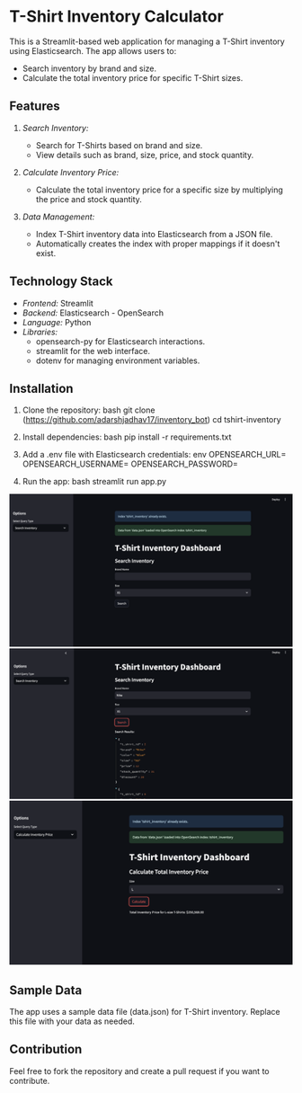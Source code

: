 # T-Shirt Inventory Calculator

This is a Streamlit-based web application for managing a T-Shirt inventory using Elasticsearch. The app allows users to:
- Search inventory by brand and size.
- Calculate the total inventory price for specific T-Shirt sizes.

## Features

1. *Search Inventory:*
   - Search for T-Shirts based on brand and size.
   - View details such as brand, size, price, and stock quantity.

2. *Calculate Inventory Price:*
   - Calculate the total inventory price for a specific size by multiplying the price and stock quantity.

3. *Data Management:*
   - Index T-Shirt inventory data into Elasticsearch from a JSON file.
   - Automatically creates the index with proper mappings if it doesn't exist.

## Technology Stack

- *Frontend:* Streamlit
- *Backend:* Elasticsearch - OpenSearch
- *Language:* Python
- *Libraries:* 
  - opensearch-py for Elasticsearch interactions.
  - streamlit for the web interface.
  - dotenv for managing environment variables.


## Installation

1. Clone the repository:
   bash
   git clone (https://github.com/adarshjadhav17/inventory_bot)
   cd tshirt-inventory
   

2. Install dependencies:
   bash
   pip install -r requirements.txt
   

3. Add a .env file with Elasticsearch credentials:
   env
   OPENSEARCH_URL=<your-elasticsearch-url>
   OPENSEARCH_USERNAME=<your-username>
   OPENSEARCH_PASSWORD=<your-password>
   

4. Run the app:
   bash
   streamlit run app.py

![Alt Text](https://github.com/adarshjadhav17/inventory_bot/blob/main/inventory1.png)
![Alt Text](https://github.com/adarshjadhav17/inventory_bot/blob/main/inventory2.png)
![Alt Text](https://github.com/adarshjadhav17/inventory_bot/blob/main/inventory3.png)


## Sample Data

The app uses a sample data file (data.json) for T-Shirt inventory. Replace this file with your data as needed.

## Contribution

Feel free to fork the repository and create a pull request if you want to contribute.
